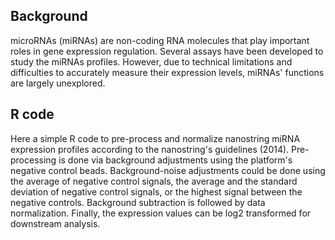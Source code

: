 ## Background ##
microRNAs (miRNAs) are non-coding RNA molecules that play important roles in gene expression regulation. 
Several assays have been developed to study the miRNAs profiles. However, due to technical limitations and difficulties to accurately measure their expression levels, miRNAs' functions are largely unexplored. 

## R code ##
Here a simple R code to pre-process and normalize nanostring miRNA expression profiles according to the nanostring's 
guidelines (2014). Pre-processing is done via background adjustments using the platform's negative control beads.
Background-noise adjustments could be done using the average of negative control signals, the average and the 
standard deviation of negative control signals, or the highest signal between the negative controls. 
Background subtraction is followed by data normalization. Finally, the expression values can be 
log2 transformed for downstream analysis. 

